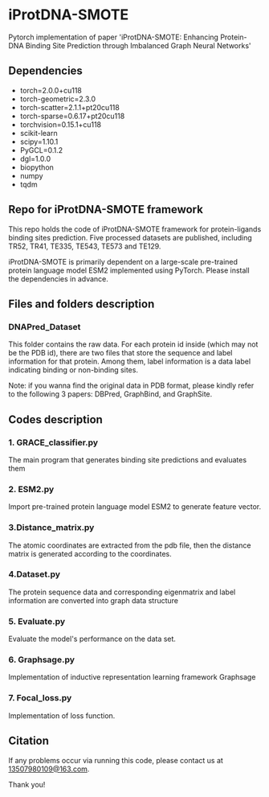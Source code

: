 # iProtDNA-SMOTE
Pytorch implementation of paper 'iProtDNA-SMOTE: Enhancing Protein-DNA Binding Site Prediction through Imbalanced Graph Neural Networks' 

## Dependencies
- torch=2.0.0+cu118
- torch-geometric=2.3.0
- torch-scatter=2.1.1+pt20cu118
- torch-sparse=0.6.17+pt20cu118
- torchvision=0.15.1+cu118
- scikit-learn
- scipy=1.10.1
- PyGCL=0.1.2
- dgl=1.0.0
- biopython
- numpy
- tqdm

## Repo for iProtDNA-SMOTE framework
This repo holds the code of iProtDNA-SMOTE framework for protein-ligands binding sites prediction. Five processed datasets are published, including TR52, TR41, TE335, TE543, TE573 and TE129.

iProtDNA-SMOTE is primarily dependent on a large-scale pre-trained protein language model ESM2 implemented using PyTorch. Please install the dependencies in advance.

## Files and folders description
### DNAPred_Dataset
This folder contains the raw data. For each protein id inside (which may not be the PDB id), there are two files that store the sequence and label information for that protein. Among them, label information is a data label indicating binding or non-binding sites.

Note: if you wanna find the original data in PDB format, please kindly refer to the following 3 papers: DBPred, GraphBind, and GraphSite.



## Codes description
### 1. GRACE_classifier.py
The main program that generates binding site predictions and evaluates them

### 2. ESM2.py
Import pre-trained protein language model ESM2 to generate feature vector.

### 3.Distance_matrix.py

The atomic coordinates are extracted from the pdb file, then the distance matrix is generated according to the coordinates.

### 4.Dataset.py

The protein sequence data and corresponding eigenmatrix and label information are converted into graph data structure

### 5. Evaluate.py

Evaluate the model's performance on the data set.

### 6. Graphsage.py

Implementation of inductive representation learning framework Graphsage

### 7. Focal_loss.py

Implementation of loss function.

## Citation

If any problems occur via running this code, please contact us at 13507980109@163.com.

Thank you!

